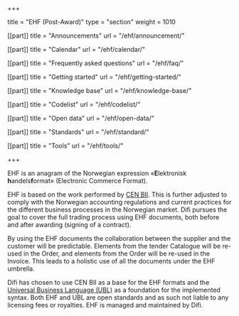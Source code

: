 +++

title = "EHF (Post-Award)"
type = "section"
weight = 1010

[[part]]
title = "Announcements"
url = "/ehf/announcement/"

[[part]]
title = "Calendar"
url = "/ehf/calendar/"

[[part]]
title = "Frequently asked questions"
url = "/ehf/faq/"

[[part]]
title = "Getting started"
url = "/ehf/getting-started/"

[[part]]
title = "Knowledge base"
url = "/ehf/knowledge-base/"

[[part]]
title = "Codelist"
url = "/ehf/codelist/"

[[part]]
title = "Open data"
url = "/ehf/open-data/"

[[part]]
title = "Standards"
url = "/ehf/standard/"

[[part]]
title = "Tools"
url = "/ehf/tools/"

+++

EHF is an anagram of the Norwegian expression «**E**lektronisk **h**andels**f**ormat» (Electronic Commerce Format).

EHF is based on the work performed by [CEN BII](http://www.cenbii.eu/). This is further adjusted to comply with the Norwegian accounting regulations and current practices for the different business processes in the Norwegian market. Difi pursues the goal to cover the full trading process using EHF documents, both before and after awarding (signing of a contract).

By using the EHF documents the collaboration between the supplier and the customer will be predictable. Elements from the tender Catalogue will be re-used in the Order, and elements from the Order will be re-used in the Invoice. This leads to a holistic use of all the documents under the EHF umbrella.

Difi has chosen to use CEN BII as a base for the EHF formats and the [Universal Business Language (UBL)](/ehf/standard/ubl/) as a foundation for the implemented syntax. Both EHF and UBL are open standards and as such not liable to any licensing fees or royalties. EHF is managed and maintained by Difi.
